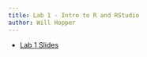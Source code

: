 ```yaml
---
title: Lab 1 - Intro to R and RStudio
author: Will Hopper
---
```


* [Lab 1 Slides]({{site.baseurl}}/labs/Intro_to_R_and_RStudio/slides.html) 
